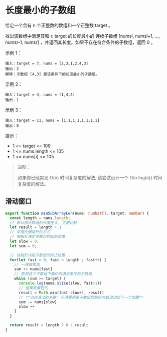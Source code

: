 # 长度最小的子数组

给定一个含有 n 个正整数的数组和一个正整数 target 。

找出该数组中满足其和 ≥ target 的长度最小的 连续子数组 [numsl, numsl+1, ..., numsr-1, numsr] ，并返回其长度。如果不存在符合条件的子数组，返回 0 。

示例 1：
```
输入：target = 7, nums = [2,3,1,2,4,3]
输出：2
解释：子数组 [4,3] 是该条件下的长度最小的子数组。
```

示例 2：
```
输入：target = 4, nums = [1,4,4]
输出：1
```

示例 3：

```
输入：target = 11, nums = [1,1,1,1,1,1,1,1]
输出：0
```

提示：

* 1 <= target <= 109
* 1 <= nums.length <= 105
* 1 <= nums[i] <= 105
 

> 进阶：
> 
> 如果你已经实现 O(n) 时间复杂度的解法, 请尝试设计一个 O(n log(n)) 时间复杂度的解法。


## 滑动窗口

```typescript
export function minSubArrayLen(nums: number[], target: number) {
  const length = nums.length;
  // 默认值比数组的长度还大, 方便比较
  let result = length + 1 
  // 采用快慢指针的方式
  // 慢指针决定子数组的起始位置
  let slow = 0;
  let sum = 0;

  // 快指针决定子数组的终止位置
  for(let fast = 0; fast < length ; fast++) {
    // 一律做累加
    sum += nums[fast]
    // 取得这个子数组下面仍旧满足条件的子数组
    while (sum >= target) {
      console.log(nums.slice(slow, fast+1))
      // 结果取最短的
      result = Math.min(fast-slow+1, result)
      // **动态滑动的关键: 不清零而是子数组的指针向右滑动到下一个位置**
      sum -= nums[slow]
      slow ++
    }
  }

  return result > length ? 0 : result
}
```

